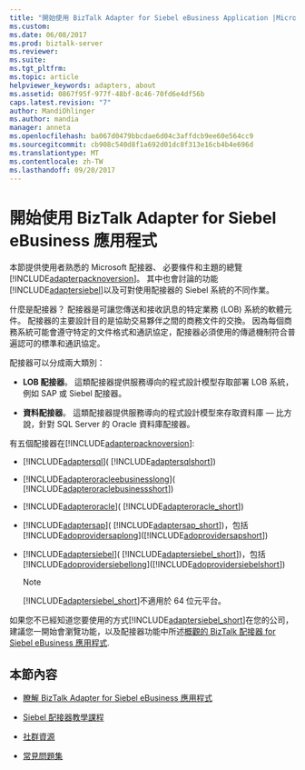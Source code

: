 ```yaml
---
title: "開始使用 BizTalk Adapter for Siebel eBusiness Application |Microsoft 文件"
ms.custom: 
ms.date: 06/08/2017
ms.prod: biztalk-server
ms.reviewer: 
ms.suite: 
ms.tgt_pltfrm: 
ms.topic: article
helpviewer_keywords: adapters, about
ms.assetid: 0867f95f-977f-48bf-8c46-70fd6e4df56b
caps.latest.revision: "7"
author: MandiOhlinger
ms.author: mandia
manager: anneta
ms.openlocfilehash: ba067d0479bbcdae6d04c3affdcb9ee60e564cc9
ms.sourcegitcommit: cb908c540d8f1a692d01dc8f313e16cb4b4e696d
ms.translationtype: MT
ms.contentlocale: zh-TW
ms.lasthandoff: 09/20/2017
---
```

# <a name="get-started-with-the-biztalk-adapter-for-siebel-ebusiness-applications"></a>開始使用 BizTalk Adapter for Siebel eBusiness 應用程式
本節提供使用者熟悉的 Microsoft 配接器、 必要條件和主題的總覽[!INCLUDE[adapterpacknoversion](../../includes/adapterpacknoversion-md.md)]。 其中也會討論的功能[!INCLUDE[adaptersiebel](../../includes/adaptersiebel-md.md)]以及可對使用配接器的 Siebel 系統的不同作業。  
  
 什麼是配接器？ 配接器是可讓您傳送和接收訊息的特定業務 (LOB) 系統的軟體元件。 配接器的主要設計目的是協助交易夥伴之間的商務文件的交換。 因為每個商務系統可能會遵守特定的文件格式和通訊協定，配接器必須使用的傳遞機制符合普遍認可的標準和通訊協定。  
  
 配接器可以分成兩大類別：  
  
-   **LOB 配接器**。 這類配接器提供服務導向的程式設計模型存取部署 LOB 系統，例如 SAP 或 Siebel 配接器。  
  
-   **資料配接器**。 這類配接器提供服務導向的程式設計模型來存取資料庫 — 比方說，針對 SQL Server 的 Oracle 資料庫配接器。  
  
 有五個配接器在[!INCLUDE[adapterpacknoversion](../../includes/adapterpacknoversion-md.md)]:  
  
-   [!INCLUDE[adaptersql](../../includes/adaptersql-md.md)]( [!INCLUDE[adaptersqlshort](../../includes/adaptersqlshort-md.md)])  
  
-   [!INCLUDE[adapteroracleebusinesslong](../../includes/adapteroracleebusinesslong-md.md)]( [!INCLUDE[adapteroraclebusinessshort](../../includes/adapteroraclebusinessshort-md.md)])  
  
-   [!INCLUDE[adapteroracle](../../includes/adapteroracle-md.md)]( [!INCLUDE[adapteroracle_short](../../includes/adapteroracle-short-md.md)])  
  
-   [!INCLUDE[adaptersap](../../includes/adaptersap-md.md)]( [!INCLUDE[adaptersap_short](../../includes/adaptersap-short-md.md)])，包括[!INCLUDE[adoprovidersaplong](../../includes/adoprovidersaplong-md.md)]([!INCLUDE[adoprovidersapshort](../../includes/adoprovidersapshort-md.md)])  
  
-   [!INCLUDE[adaptersiebel](../../includes/adaptersiebel-md.md)]( [!INCLUDE[adaptersiebel_short](../../includes/adaptersiebel-short-md.md)])，包括[!INCLUDE[adoprovidersiebellong](../../includes/adoprovidersiebellong-md.md)]([!INCLUDE[adoprovidersiebelshort](../../includes/adoprovidersiebelshort-md.md)])  
  
    > [!NOTE]
    >  [!INCLUDE[adaptersiebel_short](../../includes/adaptersiebel-short-md.md)]不適用於 64 位元平台。  
  
 如果您不已經知道您要使用的方式[!INCLUDE[adaptersiebel_short](../../includes/adaptersiebel-short-md.md)]在您的公司，建議您一開始會瀏覽功能，以及配接器功能中所述[概觀的 BizTalk 配接器 for Siebel eBusiness 應用程式](../../adapters-and-accelerators/adapter-siebel/overview-of-biztalk-adapter-for-siebel-ebusiness-applications.md).  
  
## <a name="in-this-section"></a>本節內容  
  
-   [瞭解 BizTalk Adapter for Siebel eBusiness 應用程式](../../adapters-and-accelerators/adapter-siebel/understand-biztalk-adapter-for-siebel-ebusiness-applications.md) 
  
-   [Siebel 配接器教學課程](../../adapters-and-accelerators/adapter-siebel/siebel-adapter-tutorials.md)  
  
-   [社群資源](http://msdn.microsoft.com/library/ff5ec978-8cdd-418a-a25e-fd3746b64d8b)  
  
-   [常見問題集](http://msdn.microsoft.com/library/66953c15-08c5-48ac-a4ff-a72a82174f15)